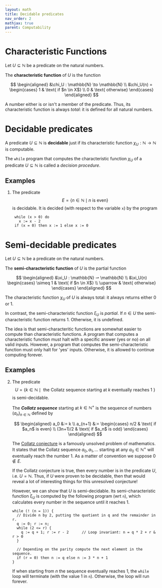 ```yaml
---
layout: math
title: Decidable predicates
nav_order: 2
mathjax: true
parent: Computability
---
```


# Characteristic Functions

Let $U \subseteq \mathbb{N}$ be a predicate on the natural numbers.

The __characteristic function__ of $U$ is the function

$$
  \begin{aligned}
  &\chi_U : \mathbb{N} \to \mathbb{N} \\
  &\chi_U(n) =
    \begin{cases}
      1 & \text{ if $n \in X$} \\
      0 & \text{ otherwise}
    \end{cases}
  \end{aligned}
$$

A number either is or isn't a member of the predicate. Thus, its
characteristic function is always _total_: it is defined for all natural
numbers.

# Decidable predicates

A predicate $U \subseteq \mathbb{N}$ is __decidable__ just if its
characteristic function $\chi_U : \mathbb{N} \to \mathbb{N}$ is computable.

The `while` program that computes the characteristic function $\chi_U$ of a
predicate $U \subseteq \mathbb{N}$ is called a _decision procedure_.

## Examples

1. The predicate
   $$
     E = \{ n \in \mathbb{N} \mid n \text{ is even} \}
   $$
   is decidable. It is decided (with respect to the variable $\texttt{x}$) by
   the program
   ```
    while (x > 0) do
      x := x - 2
    if (x = 0) then x := 1 else x := 0 
   ```

# Semi-decidable predicates

Let $U \subseteq \mathbb{N}$ be a predicate on the natural numbers.

The __semi-characteristic function__ of $U$ is the partial function

$$
  \begin{aligned}
  &\xi_U : \mathbb{N} ⇀ \mathbb{N} \\
  &\xi_U(n)
    \begin{cases}
      \simeq 1 & \text{ if $n \in X$} \\
      \uparrow & \text{ otherwise}
    \end{cases}
  \end{aligned}
$$

The characteristic function $\chi_U$ of $U$ is always total: it always
returns either $0$ or $1$.

In contrast, the semi-characteristic function $\xi_U$ is _partial_. If $n \in
U$ the semi-characteristic function returns $1$. Otherwise, it is undefined.

The idea is that semi-characteritic functions are somewhat easier to compute
than characteristic functions. A program that computes a characteristic
function must halt with a specific answer (yes or no) on all valid inputs.
However, a program that computes the semi-characteristic function must only
halt for 'yes' inputs. Otherwise, it is allowed to continue computing
forever.

## Examples

2.  The predicate
    $$
      U = \{ k \in \mathbb{N} \mid \text{ the Collatz sequence starting at $k$ eventually reaches 1 } \}
    $$
    is semi-decidable.

    The ___Collatz sequence___ starting at $k \in \mathbb{N}^+$ is the
    sequence of numbers $(a_n)_{n \in \mathbb{N}}$ defined by

    $$
    \begin{aligned}
      a_0 &:= k \\
      a_{n+1} &:= \begin{cases}
        n/2      & \text{ if $a_n$ is even} \\
        (3n+1)/2 & \text{ if $a_n$ is odd}
      \end{cases}
    \end{aligned}
    $$

    The [Collatz
    conjecture](https://en.wikipedia.org/wiki/Collatz_conjecture) is a
    famously unsolved problem of mathematics. It states that the Collatz
    sequence $a_0, a_1, \dots$ starting at any $a_0 \in \mathbb{N}^+$ will
    eventually reach the number $1$. As a matter of convention we suppose $0
    \not\in E$.

    If the Collatz conjecture is true, then every number is in the predicate
    $U$, i.e. $U = \mathbb{N}$. Thus, if $U$ were proven to be decidable,
    then that would reveal a lot of interesting things for this unresolved
    conjecture!

    However, we can show that $U$ is semi-decidable. Its semi-characteristic
    function $\xi_U$ is computed by the following program (wrt `n`), which
    calculates every number in the sequence until it reaches $1$.
    ```
    while (! (n = 1)) {
      // Divide n by 2, putting the quotient in q and the remainder in r.
      q := 0; r := n;
      while (2 <= r) {
        q := q + 1; r := r - 2      // Loop invariant: n = q * 2 + r & r > 0
      }

      // Depending on the parity compute the next element in the sequence.
      if (r = 0) then n := q else n := 3 * n + 1
    }
    ```
    If when starting from $n$ the sequence eventually reaches $1$, the
    `while` loop will terminate (with the value $1$ in `n`). Otherwise, the
    loop will run forever.